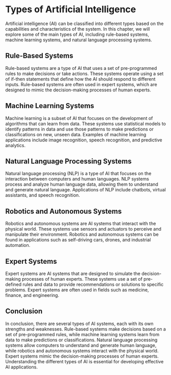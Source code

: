 Types of Artificial Intelligence
===================================================================================================

Artificial intelligence (AI) can be classified into different types based on the capabilities and characteristics of the system. In this chapter, we will explore some of the main types of AI, including rule-based systems, machine learning systems, and natural language processing systems.

Rule-Based Systems
------------------

Rule-based systems are a type of AI that uses a set of pre-programmed rules to make decisions or take actions. These systems operate using a set of if-then statements that define how the AI should respond to different inputs. Rule-based systems are often used in expert systems, which are designed to mimic the decision-making processes of human experts.

Machine Learning Systems
------------------------

Machine learning is a subset of AI that focuses on the development of algorithms that can learn from data. These systems use statistical models to identify patterns in data and use those patterns to make predictions or classifications on new, unseen data. Examples of machine learning applications include image recognition, speech recognition, and predictive analytics.

Natural Language Processing Systems
-----------------------------------

Natural language processing (NLP) is a type of AI that focuses on the interaction between computers and human languages. NLP systems process and analyze human language data, allowing them to understand and generate natural language. Applications of NLP include chatbots, virtual assistants, and speech recognition.

Robotics and Autonomous Systems
-------------------------------

Robotics and autonomous systems are AI systems that interact with the physical world. These systems use sensors and actuators to perceive and manipulate their environment. Robotics and autonomous systems can be found in applications such as self-driving cars, drones, and industrial automation.

Expert Systems
--------------

Expert systems are AI systems that are designed to simulate the decision-making processes of human experts. These systems use a set of pre-defined rules and data to provide recommendations or solutions to specific problems. Expert systems are often used in fields such as medicine, finance, and engineering.

Conclusion
----------

In conclusion, there are several types of AI systems, each with its own strengths and weaknesses. Rule-based systems make decisions based on a set of pre-programmed rules, while machine learning systems learn from data to make predictions or classifications. Natural language processing systems allow computers to understand and generate human language, while robotics and autonomous systems interact with the physical world. Expert systems mimic the decision-making processes of human experts. Understanding the different types of AI is essential for developing effective AI applications.
